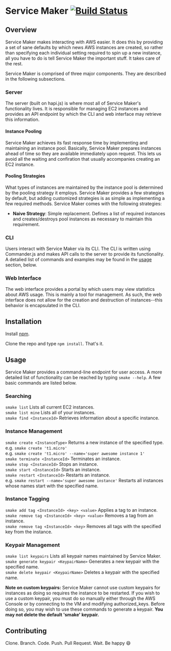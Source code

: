 # Service Maker [![Build Status](https://travis-ci.org/inetCatapult/service-maker.svg?branch=master)](https://travis-ci.org/inetCatapult/service-maker)

## Overview 
Service Maker makes interacting with AWS easier. It does this by providing a set of sane defaults by which news AWS instances are created, so rather than specifying each individual setting required to spin up a new instance, all you have to do is tell Service Maker the important stuff. It takes care of the rest.

Service Maker is comprised of three major components. They are described in the following subsections.

### Server
The server (built on hapi.js) is where most all of Service Maker's functionality lives. It is responsible for managing EC2 instances and provides an API endpoint by which the CLI and web interface may retrieve this information. 

#### Instance Pooling
Service Maker achieves its fast response time by implementing and maintaining an instance pool. Basically, Service Maker prepares instances ahead of time so they are available immediately upon request. This lets us avoid all the waiting and confiration that usually accompanies creating an EC2 instance. 

#### Pooling Strategies
What types of instances are maintained by the instance pool is determined by the pooling strategy it employs. Service Maker provides a few strategies by default, but adding customized strategies is as simple as implementing a few required methods. Service Maker comes with the following strategies:

 * **Naive Strategy**: Simple replacement. Defines a list of required instances and creates/destroys pool instances as necessary to maintain this requirement.

### CLI
Users interact with Service Maker via its CLI. The CLI is written using Commander.js and makes API calls to the server to provide its functionality. A detalied list of commands and examples may be found in the [usage](#usage) section, below. 

### Web Interface
The web interface provides a portal by which users may view statistics about AWS usage. This is mainly a tool for management. As such, the web interface does not allow for the creation and destruction of instances--this behavior is encapsulated in the CLI. 

## Installation
Install [npm](https://www.npmjs.com/).

Clone the repo and type `npm install`. That's it. 

## <a name='usage'></a>Usage
Service Maker provides a command-line endpoint for user access. A more detailed list of functionality can be reached by typing `smake --help`. A few basic commands are listed below.

### Searching
`smake list` Lists all current EC2 instances.  
`smake list mine` Lists all of your instances.  
`smake find <InstanceId>` Retrieves information about a specific instance.  

### Instance Management
`smake create <InstanceType>` Returns a new instance of the specified type.  
e.g. `smake create 't1.micro'`  
e.g. `smake create 't1.micro' --name='super awesome instance 1'`  
`smake terminate <InstanceId>` Terminates an instance.  
`smake stop <InstanceId>` Stops an instance.  
`smake start <InstanceId>` Starts an instance.  
`smake restart <InstanceId>` Restarts an instance.  
e.g. `smake restart --name='super awesome instance'` Restarts all instances whose names start with the specified name.

### Instance Tagging
`smake add tag <InstanceId> <key> <value>` Applies a tag to an instance.  
`smake remove tag <InstanceId> <key> <value>` Removes a tag from an instance.  
`smake remove tag <InstanceId> <key>` Removes all tags with the specified key from the instance.

### Keypair Management
`smake list keypairs` Lists all keypair names maintained by Service Maker.  
`smake generate keypair <KeypairName>` Generates a new keypair with the specified name.  
`smake delete keypair <KeypairName>` Deletes a keypair with the specified name. 

**Note on custom keypairs:** Service Maker cannot use custom keypairs for instances as doing so requires the instance to be restarted. If you wish to use a custom keypair, you must do so manually either through the AWS Console or by connecting to the VM and modifying authorized_keys. Before doing so, you may wish to use these commands to generate a keypair. **You may not delete the default 'smake' keypair.**

## Contributing
Clone. Branch. Code. Push. Pull Request. Wait. Be happy :smile:

